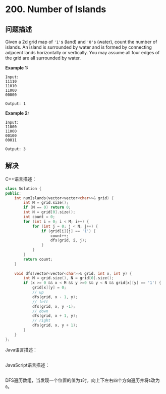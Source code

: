 # 200. Number of Islands

## 问题描述

Given a 2d grid map of `'1'`s (land) and `'0'`s (water), count the number of islands. An island is surrounded by water and is formed by connecting adjacent lands horizontally or vertically. You may assume all four edges of the grid are all surrounded by water.

**Example 1:**

```
Input:
11110
11010
11000
00000

Output: 1
```

**Example 2:**

```
Input:
11000
11000
00100
00011

Output: 3
```

 

## 解决

C++语言描述：

```c++
class Solution {
public:
    int numIslands(vector<vector<char>>& grid) {
        int M = grid.size();
        if (M == 0) return 0;
        int N = grid[0].size();
        int count = 0;
        for (int i = 0; i < M; i++) {
            for (int j = 0; j < N; j++) {
                if (grid[i][j] == '1') {
                    count++;
                    dfs(grid, i, j);
                }
            }
        }
        return count;
    }
    
    void dfs(vector<vector<char>>& grid, int x, int y) {
        int M = grid.size(), N = grid[0].size();
        if (x >= 0 && x < M && y >=0 && y < N && grid[x][y] == '1') {
            grid[x][y] = 0;
            // up
            dfs(grid, x - 1, y);
            // left
            dfs(grid, x, y -1);
            // down
            dfs(grid, x + 1, y);
            // right
            dfs(grid, x, y + 1);
        }
    }
};
```

Java语言描述：

```java

```

JavaScript语言描述：

```javascript

```

DFS遍历数组，当发现一个位置的值为`1`时，向上下左右四个方向遍历并将`1`改为`0`。